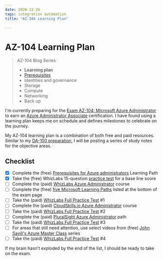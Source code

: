 ```yaml
---
date: 2020-12-26
tags: integration automation
title: "AZ-104 Learning Plan"

---
```

# AZ-104 Learning Plan

> AZ-104 Blog Series
>
> - **Learning plan**
> - [Prerequisites](/2020/12/az104-prereqs)
> - Identities and governance
> - Storage
> - Compute
> - Networking
> - Back up

I'm currently preparing for the [Exam AZ-104: Microsoft Azure Administrator](https://docs.microsoft.com/en-us/learn/certifications/exams/az-104) to earn an [Azure Administrator Associate](https://docs.microsoft.com/en-us/learn/certifications/azure-administrator) certification. I have found using a learning plan keeps me on schedule and defines milestones to celebrate on the journey.

My AZ-104 learning plan is a combination of both free and paid resources. Similar to my [DA-100 preparation](/2020/12/da100-study-notes), I will be posting a series of study notes for the objective areas.

## Checklist

- [X] Complete the (free) [Prerequisites for Azure administrators](https://docs.microsoft.com/en-us/learn/paths/az-104-administrator-prerequisites/) Learning Path
- [X] Take the (free) WhizLabs 15-question [practice test](https://www.whizlabs.com/microsoft-azure-certification-az-104/free-test/) for a base line score
- [ ] Complete the (paid) [WhizLabs Azure Administrator](https://www.whizlabs.com/microsoft-azure-certification-az-104/online-course/) course
- [ ] Complete the (free) [five Microsoft Learning Paths](https://docs.microsoft.com/en-us/learn/certifications/exams/az-104) listed at the bottom of the exam page
- [ ] Take the (paid) [WhizLabs Full Practice Test](https://www.whizlabs.com/microsoft-azure-certification-az-104/practice-tests/) #1
- [ ] Complete the (paid) [CloudSkills.io Azure Administrator](https://cloudskills.io/courses/az-104) course
- [ ] Take the (paid) [WhizLabs Full Practice Test](https://www.whizlabs.com/microsoft-azure-certification-az-104/practice-tests/) #2
- [ ] Complete the (paid) [PluralSight Azure Administrator](https://www.pluralsight.com/paths/microsoft-azure-administrator-az-104) path
- [ ] Take the (paid) [WhizLabs Full Practice Test](https://www.whizlabs.com/microsoft-azure-certification-az-104/practice-tests/) #3
- [ ] For areas that still need attention, use select videos from (free) [John Savill's Azure Master Class](https://www.youtube.com/playlist?list=PLlVtbbG169nGccbp8VSpAozu3w9xSQJoY) series
- [ ] Take the (paid) [WhizLabs Full Practice Test](https://www.whizlabs.com/microsoft-azure-certification-az-104/practice-tests/) #4

If my brain hasn't exploded by the end of the list, I should be ready to take on the exam.
